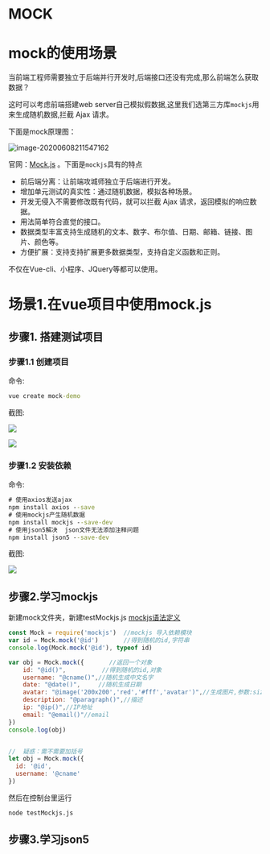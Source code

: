# MOCK
# mock的使用场景

当前端工程师需要独立于后端并行开发时,后端接口还没有完成,那么前端怎么获取数据？

这时可以考虑前端搭建web server自己模拟假数据,这里我们选第三方库`mockjs`用来生成随机数据,拦截 Ajax 请求。

下面是mock原理图：

![image-20200608211547162](assets/image-20200608211547162.png)

官网：[Mock.js](http://mockjs.com/)  。下面是`mockjs`具有的特点

* 前后端分离：让前端攻城师独立于后端进行开发。
* 增加单元测试的真实性：通过随机数据，模拟各种场景。
* 开发无侵入不需要修改既有代码，就可以拦截 Ajax 请求，返回模拟的响应数据。
* 用法简单符合直觉的接口。
* 数据类型丰富支持生成随机的文本、数字、布尔值、日期、邮箱、链接、图片、颜色等。
* 方便扩展：支持支持扩展更多数据类型，支持自定义函数和正则。

不仅在Vue-cli、小程序、JQuery等都可以使用。

# 场景1.在vue项目中使用mock.js

## 步骤1. 搭建测试项目

### 步骤1.1 创建项目

命令:

```cmd
vue create mock-demo
```

截图:

![](assets\1_2.png)

![](assets\1_3.png)

### 步骤1.2 安装依赖

命令:

```cmd
# 使用axios发送ajax
npm install axios --save  
# 使用mockjs产生随机数据
npm install mockjs --save-dev
# 使用json5解决  json文件无法添加注释问题
npm install json5 --save-dev
```

截图:

![](assets\1_4.png)

## 步骤2.学习mockjs

新建mock文件夹，新建testMockjs.js   [mockjs语法定义](http://mockjs.com/examples.html)

```javascript
const Mock = require('mockjs')  //mockjs 导入依赖模块
var id = Mock.mock('@id')       //得到随机的id,字符串
console.log(Mock.mock('@id'), typeof id)

var obj = Mock.mock({ 		//返回一个对象
    id: "@id()",          //得到随机的id,对象
    username: "@cname()",//随机生成中文名字
    date: "@date()",     //随机生成日期
    avatar: "@image('200x200','red','#fff','avatar')",//生成图片,参数:size, background, foreground, text
    description: "@paragraph()",//描述
    ip: "@ip()",//IP地址
    email: "@email()"//email
})
console.log(obj)


//  疑惑：需不需要加括号
let obj = Mock.mock({
  id: '@id',
  username: '@cname'
})
```

然后在控制台里运行

```
node testMockjs.js
```

## 步骤3.学习json5
